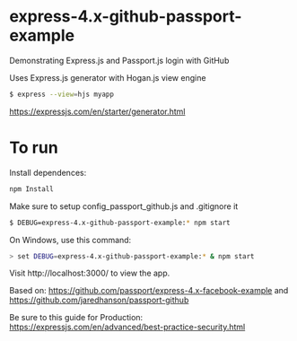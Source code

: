 # express-4.x-github-passport-example
Demonstrating Express.js and Passport.js login with GitHub

Uses Express.js generator with Hogan.js view engine
```bash
$ express --view=hjs myapp
```
https://expressjs.com/en/starter/generator.html

# To run
Install dependences:
```bash
npm Install
```

Make sure to setup config_passport_github.js and .gitignore it


```bash
$ DEBUG=express-4.x-github-passport-example:* npm start
```

On Windows, use this command:
```bash
> set DEBUG=express-4.x-github-passport-example:* & npm start
```

Visit http://localhost:3000/ to view the app.



Based on:
https://github.com/passport/express-4.x-facebook-example
and
https://github.com/jaredhanson/passport-github

Be sure to this guide for Production:
https://expressjs.com/en/advanced/best-practice-security.html
